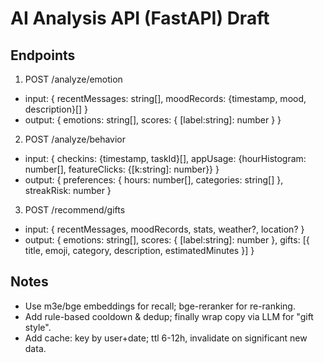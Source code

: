 # AI Analysis API (FastAPI) Draft

## Endpoints

1) POST /analyze/emotion
- input: { recentMessages: string[], moodRecords: {timestamp, mood, description}[] }
- output: { emotions: string[], scores: { [label:string]: number } }

2) POST /analyze/behavior
- input: { checkins: {timestamp, taskId}[], appUsage: {hourHistogram: number[], featureClicks: {[k:string]: number}} }
- output: { preferences: { hours: number[], categories: string[] }, streakRisk: number }

3) POST /recommend/gifts
- input: { recentMessages, moodRecords, stats, weather?, location? }
- output: {
    emotions: string[],
    scores: { [label:string]: number },
    gifts: [{ title, emoji, category, description, estimatedMinutes }]
  }

## Notes
- Use m3e/bge embeddings for recall; bge-reranker for re-ranking.
- Add rule-based cooldown & dedup; finally wrap copy via LLM for "gift style".
- Add cache: key by user+date; ttl 6-12h, invalidate on significant new data.

